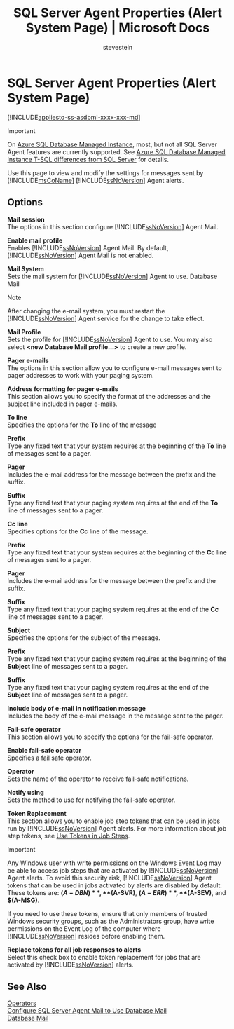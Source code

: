 ﻿---
title: "SQL Server Agent Properties (Alert System Page) | Microsoft Docs"
ms.custom: ""
ms.date: "01/19/2017"
ms.prod: sql
ms.prod_service: "sql-tools"
ms.component: "ssms-agent"
ms.reviewer: ""
ms.suite: "sql"
ms.technology: ssms
ms.tgt_pltfrm: ""
ms.topic: conceptual
f1_keywords: 
  - "sql13.ag.agent.alert.f1"
ms.assetid: 3e6d3bfd-20ee-4593-86cc-f65b1c08c69d
caps.latest.revision: 5
author: "stevestein"
ms.author: "sstein"
manager: craigg
monikerRange: "= azuresqldb-mi-current || >= sql-server-2016 || = sqlallproducts-allversions"
---
# SQL Server Agent Properties (Alert System Page)
[!INCLUDE[appliesto-ss-asdbmi-xxxx-xxx-md](../../includes/appliesto-ss-asdbmi-xxxx-xxx-md.md)]

> [!IMPORTANT]  
> On [Azure SQL Database Managed Instance](https://docs.microsoft.com/azure/sql-database/sql-database-managed-instance), most, but not all SQL Server Agent features are currently supported. See [Azure SQL Database Managed Instance T-SQL differences from SQL Server](https://docs.microsoft.com/azure/sql-database/sql-database-managed-instance-transact-sql-information#sql-server-agent) for details.

Use this page to view and modify the settings for messages sent by [!INCLUDE[msCoName](../../includes/msconame_md.md)] [!INCLUDE[ssNoVersion](../../includes/ssnoversion_md.md)] Agent alerts.  
  
## Options  
**Mail session**  
The options in this section configure [!INCLUDE[ssNoVersion](../../includes/ssnoversion_md.md)] Agent Mail.  
  
**Enable mail profile**  
Enables [!INCLUDE[ssNoVersion](../../includes/ssnoversion_md.md)] Agent Mail. By default, [!INCLUDE[ssNoVersion](../../includes/ssnoversion_md.md)] Agent Mail is not enabled.  
  
**Mail System**  
Sets the mail system for [!INCLUDE[ssNoVersion](../../includes/ssnoversion_md.md)] Agent to use. Database Mail  
  
> [!NOTE]  
> After changing the e-mail system, you must restart the [!INCLUDE[ssNoVersion](../../includes/ssnoversion_md.md)] Agent service for the change to take effect.  
  
**Mail Profile**  
Sets the profile for [!INCLUDE[ssNoVersion](../../includes/ssnoversion_md.md)] Agent to use. You may also select **\<new Database Mail profile...>** to create a new profile.  
  
**Pager e-mails**  
The options in this section allow you to configure e-mail messages sent to pager addresses to work with your paging system.  
  
**Address formatting for pager e-mails**  
This section allows you to specify the format of the addresses and the subject line included in pager e-mails.  
  
**To line**  
Specifies the options for the **To** line of the message  
  
**Prefix**  
Type any fixed text that your system requires at the beginning of the **To** line of messages sent to a pager.  
  
**Pager**  
Includes the e-mail address for the message between the prefix and the suffix.  
  
**Suffix**  
Type any fixed text that your paging system requires at the end of the **To** line of messages sent to a pager.  
  
**Cc line**  
Specifies options for the **Cc** line of the message.  
  
**Prefix**  
Type any fixed text that your system requires at the beginning of the **Cc** line of messages sent to a pager.  
  
**Pager**  
Includes the e-mail address for the message between the prefix and the suffix.  
  
**Suffix**  
Type any fixed text that your paging system requires at the end of the **Cc** line of messages sent to a pager.  
  
**Subject**  
Specifies the options for the subject of the message.  
  
**Prefix**  
Type any fixed text that your paging system requires at the beginning of the **Subject** line of messages sent to a pager.  
  
**Suffix**  
Type any fixed text that your paging system requires at the end of the **Subject** line of messages sent to a pager.  
  
**Include body of e-mail in notification message**  
Includes the body of the e-mail message in the message sent to the pager.  
  
**Fail-safe operator**  
This section allows you to specify the options for the fail-safe operator.  
  
**Enable fail-safe operator**  
Specifies a fail safe operator.  
  
**Operator**  
Sets the name of the operator to receive fail-safe notifications.  
  
**Notify using**  
Sets the method to use for notifying the fail-safe operator.  
  
**Token Replacement**  
This section allows you to enable job step tokens that can be used in jobs run by [!INCLUDE[ssNoVersion](../../includes/ssnoversion_md.md)] Agent alerts. For more information about job step tokens, see [Use Tokens in Job Steps](../../ssms/agent/use-tokens-in-job-steps.md).  
  
> [!IMPORTANT]  
> Any Windows user with write permissions on the Windows Event Log may be able to access job steps that are activated by [!INCLUDE[ssNoVersion](../../includes/ssnoversion_md.md)] Agent alerts. To avoid this security risk, [!INCLUDE[ssNoVersion](../../includes/ssnoversion_md.md)] Agent tokens that can be used in jobs activated by alerts are disabled by default. These tokens are: **$(A-DBN)**, **$(A-SVR)**, **$(A-ERR)**, **$(A-SEV)**, and **$(A-MSG)**.  
>   
> If you need to use these tokens, ensure that only members of trusted Windows security groups, such as the Administrators group, have write permissions on the Event Log of the computer where [!INCLUDE[ssNoVersion](../../includes/ssnoversion_md.md)] resides before enabling them.  
  
**Replace tokens for all job responses to alerts**  
Select this check box to enable token replacement for jobs that are activated by [!INCLUDE[ssNoVersion](../../includes/ssnoversion_md.md)] alerts.  
  
## See Also  
[Operators](../../ssms/agent/operators.md)  
[Configure SQL Server Agent Mail to Use Database Mail](http://msdn.microsoft.com/en-us/4b8b61bd-4bd1-43cd-b6e5-c6ed2e101dce)  
[Database Mail](http://msdn.microsoft.com/en-us/9e4563dd-4799-4b32-a78a-048ea44a44c1)  
  
